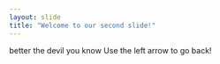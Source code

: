 ```yaml
---
layout: slide
title: "Welcome to our second slide!"
---
```

better the devil you know
Use the left arrow to go back!
